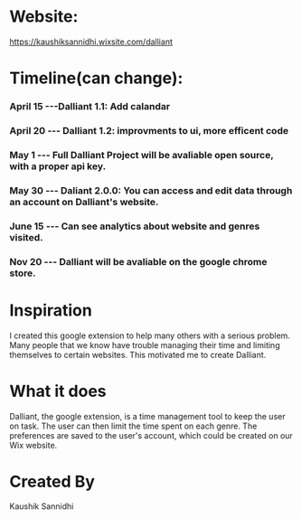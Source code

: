 # Website:
https://kaushiksannidhi.wixsite.com/dalliant

# Timeline(can change):
### April 15 ---Dalliant 1.1: Add calandar 
### April 20 --- Dalliant 1.2: improvments to ui, more efficent code 
### May 1 --- Full Dalliant Project will be avaliable open source, with a proper api key. 
### May 30 --- Daliant 2.0.0: You can access and edit data through an account on Dalliant's website. 
### June 15 --- Can see analytics about website and genres visited. 
### Nov 20 --- Dalliant will be avaliable on the google chrome store. 

# Inspiration
I created this google extension to help many others with a serious problem. Many people that we know have trouble managing their time and limiting themselves to certain websites. This motivated me to create Dalliant. 

# What it does
Dalliant, the google extension, is a time management tool to keep the user on task. The user can then limit the time spent on each genre. The preferences are saved to the user's account, which could be created on our Wix website. 


# Created By
Kaushik Sannidhi 
